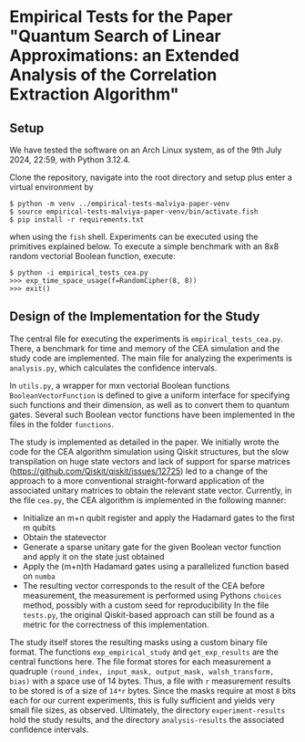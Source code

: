 # Empirical Tests for the Paper "Quantum Search of Linear Approximations: an Extended Analysis of the Correlation Extraction Algorithm"

## Setup

We have tested the software on an Arch Linux system, as of the 9th July 2024, 22:59, with Python 3.12.4.

Clone the repository, navigate into the root directory and setup plus enter a virtual environment by
```
$ python -m venv ../empirical-tests-malviya-paper-venv
$ source empirical-tests-malviya-paper-venv/bin/activate.fish
$ pip install -r requirements.txt
```
when using the `fish` shell. Experiments can be executed using the primitives explained below. To execute a simple benchmark with an 8x8 random vectorial Boolean function, execute:
```
$ python -i empirical_tests_cea.py
>>> exp_time_space_usage(f=RandomCipher(8, 8))
>>> exit()
```

## Design of the Implementation for the Study

The central file for executing the experiments is `empirical_tests_cea.py`. There, a benchmark for time and memory of the CEA simulation and the study code are implemented.
The main file for analyzing the experiments is `analysis.py`, which calculates the confidence intervals.

In `utils.py`, a wrapper for mxn vectorial Boolean functions `BooleanVectorFunction` is defined to give a uniform interface for specifying such functions and their dimension, as well as to convert them to quantum gates. Several such Boolean vector functions have been implemented in the files in the folder `functions`.

The study is implemented as detailed in the paper. We initially wrote the code for the CEA algorithm simulation using Qiskit structures, but the slow transpilation on huge state vectors and lack of support for sparse matrices (https://github.com/Qiskit/qiskit/issues/12725) led to a change of the approach to a more conventional straight-forward application of the associated unitary matrices to obtain the relevant state vector. Currently, in the file `cea.py`, the CEA algorithm is implemented in the following manner:
- Initialize an m+n qubit register and apply the Hadamard gates to the first m qubits
- Obtain the statevector
- Generate a sparse unitary gate for the given Boolean vector function and apply it on the state just obtained
- Apply the (m+n)th Hadamard gates using a parallelized function based on `numba`
- The resulting vector corresponds to the result of the CEA before measurement, the measurement is performed using Pythons `choices` method, possibly with a custom seed for reproducibility
In the file `tests.py`, the original Qiskit-based approach can still be found as a metric for the correctness of this implementation.

The study itself stores the resulting masks using a custom binary file format. The functions `exp_empirical_study` and `get_exp_results` are the central functions here. The file format stores for each measurement a quadruple
`(round_index, input_mask, output_mask, walsh_transform, bias)`
with a space use of 14 bytes. Thus, a file with `r` measurement results to be stored is of a size of `14*r` bytes. Since the masks require at most `8` bits each for our current experiments, this is fully sufficient and yields very small file sizes, as observed.
Ultimately, the directory `experiment-results` hold the study results, and the directory `analysis-results` the associated confidence intervals. 